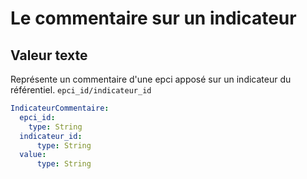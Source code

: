 # Le commentaire sur un indicateur

## Valeur texte
Représente un commentaire d'une epci apposé sur un indicateur du référentiel.
`epci_id/indicateur_id`

```yaml
IndicateurCommentaire:
  epci_id:
    type: String
  indicateur_id:
      type: String
  value:
      type: String
```
